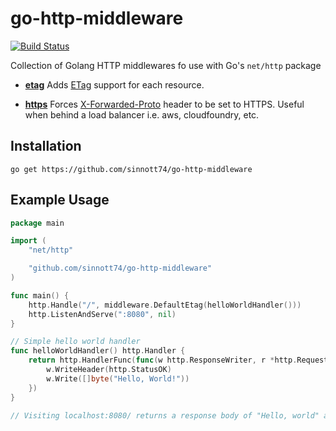 # go-http-middleware

[![Build Status](https://travis-ci.org/sinnott74/go-http-middleware.svg?branch=master)](https://travis-ci.org/sinnott74/go-http-middleware)

Collection of Golang HTTP middlewares fo use with Go's `net/http` package

- [**etag**](https://github.com/sinnott74/go-http-middleware/blob/master/etag.go) Adds [ETag](https://developer.mozilla.org/en-US/docs/Web/HTTP/Headers/ETag) support for each resource.

- [**https**](https://github.com/sinnott74/go-http-middleware/blob/master/https.go) Forces [X-Forwarded-Proto](https://developer.mozilla.org/en-US/docs/Web/HTTP/Headers/X-Forwarded-Proto) header to be set to HTTPS. Useful when behind a load balancer i.e. aws, cloudfoundry, etc.

## Installation

`go get https://github.com/sinnott74/go-http-middleware`

## Example Usage

```go
package main

import (
	"net/http"

	"github.com/sinnott74/go-http-middleware"
)

func main() {
	http.Handle("/", middleware.DefaultEtag(helloWorldHandler()))
	http.ListenAndServe(":8080", nil)
}

// Simple hello world handler
func helloWorldHandler() http.Handler {
	return http.HandlerFunc(func(w http.ResponseWriter, r *http.Request) {
		w.WriteHeader(http.StatusOK)
		w.Write([]byte("Hello, World!"))
	})
}

// Visiting localhost:8080/ returns a response body of "Hello, world" and an ETag header 'W/"d-ZajifYh5KDgxtmS9i38K1A=="'
```
